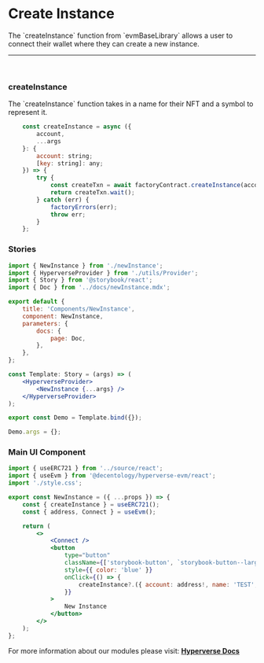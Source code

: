 # Create Instance

<p> The `createInstance` function from `evmBaseLibrary` allows a user to connect their wallet where they can create a new instance. </p>

---

<br>

### createInstance

<p> The `createInstance` function takes in a name for their NFT and a symbol to represent it. </p>

```jsx
	const createInstance = async ({
		account,
		...args
	}: {
		account: string;
		[key: string]: any;
	}) => {
		try {
			const createTxn = await factoryContract.createInstance(account, ...Object.values(args));
			return createTxn.wait();
		} catch (err) {
			factoryErrors(err);
			throw err;
		}
	};
```

### Stories

```jsx
import { NewInstance } from './newInstance';
import { HyperverseProvider } from './utils/Provider';
import { Story } from '@storybook/react';
import { Doc } from '../docs/newInstance.mdx';

export default {
	title: 'Components/NewInstance',
	component: NewInstance,
	parameters: {
		docs: {
			page: Doc,
		},
	},
};

const Template: Story = (args) => (
	<HyperverseProvider>
		<NewInstance {...args} />
	</HyperverseProvider>
);

export const Demo = Template.bind({});

Demo.args = {};
```

### Main UI Component

```jsx
import { useERC721 } from '../source/react';
import { useEvm } from '@decentology/hyperverse-evm/react';
import './style.css';

export const NewInstance = ({ ...props }) => {
	const { createInstance } = useERC721();
	const { address, Connect } = useEvm();

	return (
		<>
			<Connect />
			<button
				type="button"
				className={['storybook-button', `storybook-button--large`].join(' ')}
				style={{ color: 'blue' }}
				onClick={() => {
					createInstance?.({ account: address!, name: 'TEST', symbol: 'TST' });
				}}
			>
				New Instance
			</button>
		</>
	);
};
```

For more information about our modules please visit: [**Hyperverse Docs**](docs.hyperverse.dev)
